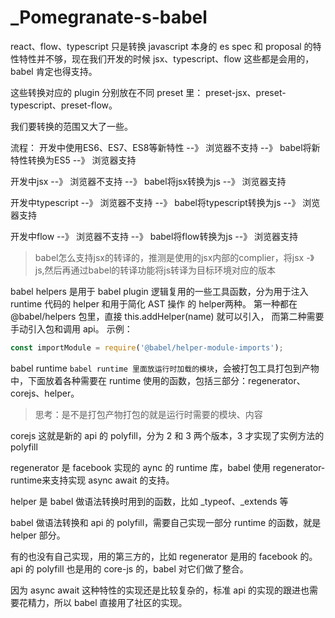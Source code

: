 # _Pomegranate-s-babel

react、flow、typescript
只是转换 javascript 本身的 es spec 和 proposal 的特性特性并不够，现在我们开发的时候 jsx、typescript、flow 这些都是会用的，babel 肯定也得支持。

这些转换对应的 plugin 分别放在不同 preset 里： preset-jsx、preset-typescript、preset-flow。

我们要转换的范围又大了一些。


流程：
开发中使用ES6、ES7、ES8等新特性 --》 浏览器不支持 --》 babel将新特性转换为ES5 --》 浏览器支持

开发中jsx --》 浏览器不支持 --》 babel将jsx转换为js --》 浏览器支持

开发中typescript --》 浏览器不支持 --》 babel将typescript转换为js --》 浏览器支持

开发中flow --》 浏览器不支持 --》 babel将flow转换为js --》 浏览器支持

> babel怎么支持jsx的转译的，推测是使用的jsx内部的complier，将jsx -》 js,然后再通过babel的转译功能将js转译为目标环境对应的版本


babel helpers 是用于 babel plugin 逻辑复用的一些工具函数，分为用于注入 runtime 代码的 helper 和用于简化 AST 操作 的 helper两种。
第一种都在 @babel/helpers 包里，直接 this.addHelper(name) 就可以引入， 而第二种需要手动引入包和调用 api。
示例：
```js
const importModule = require('@babel/helper-module-imports');
```

babel runtime
`babel runtime 里面放运行时加载的模块`，会被打包工具打包到产物中，下面放着各种需要在 runtime 使用的函数，包括三部分：regenerator、corejs、helper。
> 思考：是不是打包产物打包的就是运行时需要的模块、内容

corejs 这就是新的 api 的 polyfill，分为 2 和 3 两个版本，3 才实现了实例方法的polyfill

regenerator 是 facebook 实现的 aync 的 runtime 库，babel 使用 regenerator-runtime来支持实现 async await 的支持。

helper 是 babel 做语法转换时用到的函数，比如 _typeof、_extends 等

babel 做语法转换和 api 的 polyfill，需要自己实现一部分 runtime 的函数，就是 helper 部分。

有的也没有自己实现，用的第三方的，比如 regenerator 是用的 facebook 的。api 的 polyfill 也是用的 core-js 的，babel 对它们做了整合。

因为 async await 这种特性的实现还是比较复杂的，标准 api 的实现的跟进也需要花精力，所以 babel 直接用了社区的实现。